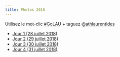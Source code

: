 ```yaml
---
title: Photos 2018
---
```


Utilisez le mot-clic [#GoLAU](https://www.instagram.com/explore/tags/golau/) + taguez [@athlaurentides](https://www.instagram.com/athlaurentides)

* [Jour 1 (28 juillet 2018)](jour-1)
* [Jour 2 (29 juillet 2018)](jour-2)
* [Jour 3 (30 juillet 2018)](jour-3)
* [Jour 4 (31 juillet 2018)](jour-4)
